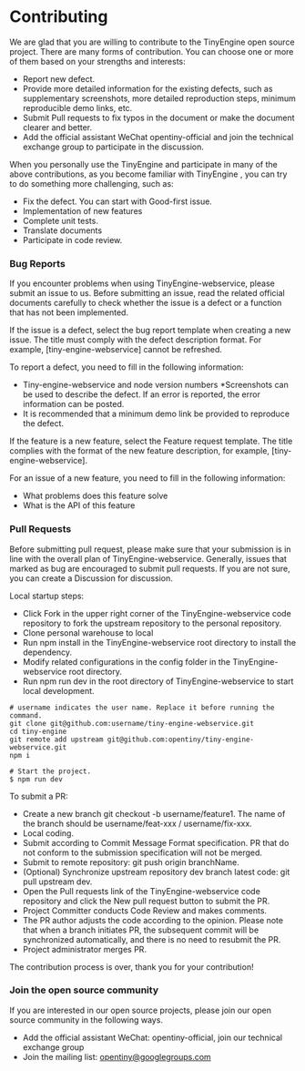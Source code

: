 # Contributing
We are glad that you are willing to contribute to the TinyEngine open source project. There are many forms of contribution. You can choose one or more of them based on your strengths and interests:

* Report new defect.
* Provide more detailed information for the existing defects, such as supplementary screenshots, more detailed reproduction steps, minimum reproducible demo links, etc.
* Submit Pull requests to fix typos in the document or make the document clearer and better.
* Add the official assistant WeChat opentiny-official and join the technical exchange group to participate in the discussion.

When you personally use the TinyEngine and participate in many of the above contributions, as you become familiar with TinyEngine , you can try to do something more challenging, such as:

* Fix the defect. You can start with Good-first issue.
* Implementation of new features
* Complete unit tests.
* Translate documents
* Participate in code review.

### Bug Reports
If you encounter problems when using TinyEngine-webservice, please submit an issue to us. Before submitting an issue, read the related official documents carefully to check whether the issue is a defect or a function that has not been implemented.

If the issue is a defect, select the bug report template when creating a new issue. The title must comply with the defect description format. For example, [tiny-engine-webservice] cannot be refreshed.

To report a defect, you need to fill in the following information:

* Tiny-engine-webservice and node version numbers
*Screenshots can be used to describe the defect. If an error is reported, the error information can be posted.
* It is recommended that a minimum demo link be provided to reproduce the defect.

If the feature is a new feature, select the Feature request template. The title complies with the format of the new feature description, for example, [tiny-engine-webservice].

For an issue of a new feature, you need to fill in the following information:

* What problems does this feature solve
* What is the API of this feature

### Pull Requests

Before submitting pull request, please make sure that your submission is in line with the overall plan of TinyEngine-webservice. Generally, issues that marked as bug are encouraged to submit pull requests. If you are not sure, you can create a Discussion for discussion.

Local startup steps:

* Click Fork in the upper right corner of the TinyEngine-webservice code repository to fork the upstream repository to the personal repository.
* Clone personal warehouse to local
* Run npm install in the TinyEngine-webservice root directory to install the dependency.
* Modify related configurations in the config folder in the TinyEngine-webservice root directory.
* Run npm run dev in the root directory of TinyEngine-webservice to start local development.

```
# username indicates the user name. Replace it before running the command.
git clone git@github.com:username/tiny-engine-webservice.git
cd tiny-engine
git remote add upstream git@github.com:opentiny/tiny-engine-webservice.git
npm i

# Start the project.
$ npm run dev
```
To submit a PR:

* Create a new branch git checkout -b username/feature1. The name of the branch should be username/feat-xxx / username/fix-xxx.
* Local coding.
* Submit according to Commit Message Format specification. PR that do not conform to the submission specification will not be merged.
* Submit to remote repository: git push origin branchName.
* (Optional) Synchronize upstream repository dev branch latest code: git pull upstream dev.
* Open the Pull requests link of the TinyEngine-webservice code repository and click the New pull request button to submit the PR.
* Project Committer conducts Code Review and makes comments.
* The PR author adjusts the code according to the opinion. Please note that when a branch initiates PR, the subsequent commit will be synchronized automatically, and there is no need to resubmit the PR.
* Project administrator merges PR.

The contribution process is over, thank you for your contribution!

### Join the open source community
If you are interested in our open source projects, please join our open source community in the following ways.

* Add the official assistant WeChat: opentiny-official, join our technical exchange group
* Join the mailing list: opentiny@googlegroups.com
